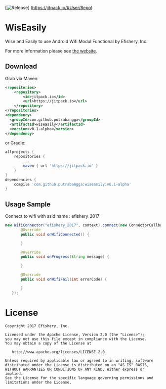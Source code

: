 [![Release](https://jitpack.io/v/User/Repo.svg)]
(https://jitpack.io/#User/Repo)

WisEasily
========

Wise and Easily to use Android Wifi Modul Functional by Efishery, Inc.

For more information please see [the website][1].


Download
--------

Grab via Maven:
```xml
<repositories>
    <repository>
        <id>jitpack.io</id>
        <url>https://jitpack.io</url>
    </repository>
</repositories>
<dependency>
  <groupId>com.github.putrabangga</groupId>
  <artifactId>wiseasily</artifactId>
  <version>v0.1-alpha</version>
</dependency>
```
or Gradle:
```groovy
allprojects {
    repositories {
        ...
        maven { url 'https://jitpack.io' }
    }
}
dependencies {
    compile 'com.github.putrabangga:wiseasily:v0.1-alpha'
}
```

Usage Sample
--------

Connect to wifi with ssid name : efishery_2017

```java
new WifiConnector("efishery_2017", context).connect(new ConnectorCallback.ConnectWifiCallback() {
       @Override
       public void onWifiConnected() {

       }

       @Override
       public void onProgress(String message) {

       }

       @Override
       public void onWifiFail(int errorCode) {

       }
   });
```


License
=======

    Copyright 2017 Efishery, Inc.

    Licensed under the Apache License, Version 2.0 (the "License");
    you may not use this file except in compliance with the License.
    You may obtain a copy of the License at

       http://www.apache.org/licenses/LICENSE-2.0

    Unless required by applicable law or agreed to in writing, software
    distributed under the License is distributed on an "AS IS" BASIS,
    WITHOUT WARRANTIES OR CONDITIONS OF ANY KIND, either express or implied.
    See the License for the specific language governing permissions and
    limitations under the License.


 [1]: http://wiki.efishery.com/kb/wiseasily/

